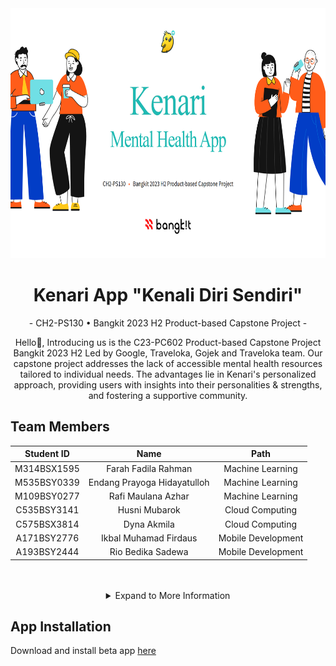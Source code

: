 <div align="center" ><img src="https://raw.githubusercontent.com/Kenari-App-Bangkit-Capstone-Project/.github/main/assets/kenari1.png" height="400px"></div>

<h1 align="center"> Kenari App "Kenali Diri Sendiri" </h1>

<p align="center"> - CH2-PS130   •   Bangkit 2023 H2 Product-based Capstone Project  - </p>

<p align="center"> Hello👋, Introducing us is the C23-PC602 Product-based Capstone Project Bangkit 2023 H2 Led by Google, Traveloka, Gojek and Traveloka team. Our capstone project addresses the lack of accessible mental health resources tailored to individual needs. The advantages lie in Kenari's personalized approach, providing users with insights into their personalities & strengths, and fostering a supportive community.  </p>

## Team Members

<div align="center">

|   Student ID   |           Name            |           Path           |
|:--------------:|:-------------------------:|:------------------------:|
| M314BSX1595    | Farah Fadila Rahman       | Machine Learning         |
| M535BSY0339    | Endang Prayoga Hidayatulloh| Machine Learning         |
| M109BSY0277    | Rafi Maulana Azhar        | Machine Learning         |
| C535BSY3141    | Husni Mubarok              | Cloud Computing          |
| C575BSX3814    | Dyna Akmila                | Cloud Computing          |
| A171BSY2776    | Ikbal Muhamad Firdaus     | Mobile Development       |
| A193BSY2444    | Rio Bedika Sadewa          | Mobile Development       |

</div>

<br/>
<br/>

<details>
  <summary align="center">Expand to More Information</summary>
  
  ## Tech stack
  |Learning Path|Tech|
  |---|---|
  |Machine Learning|![Python](https://img.shields.io/badge/python-3670A0?style=for-the-badge&logo=python&logoColor=ffdd54) ![Pandas](https://img.shields.io/badge/pandas-%23150458.svg?style=for-the-badge&logo=pandas&logoColor=white) ![NumPy](https://img.shields.io/badge/numpy-%23013243.svg?style=for-the-badge&logo=numpy&logoColor=white) ![Matplotlib](https://img.shields.io/badge/Matplotlib-%23ffffff.svg?style=for-the-badge&logo=Matplotlib&logoColor=black) ![TensorFlow](https://img.shields.io/badge/TensorFlow-%23FF6F00.svg?style=for-the-badge&logo=TensorFlow&logoColor=white) ![Keras](https://img.shields.io/badge/Keras-%23D00000.svg?style=for-the-badge&logo=Keras&logoColor=white) ![scikit-learn](https://img.shields.io/badge/scikit--learn-%23F7931E.svg?style=for-the-badge&logo=scikit-learn&logoColor=white) ![Fastify](https://img.shields.io/badge/fastify-%23000000.svg?style=for-the-badge&logo=fastify&logoColor=white)|
  |Mobile Development|![Kotlin](https://img.shields.io/badge/kotlin-%237F52FF.svg?style=for-the-badge&logo=kotlin&logoColor=white) ![Android Studio](https://img.shields.io/badge/Android%20Studio-3DDC84.svg?style=for-the-badge&logo=android-studio&logoColor=white) ![Figma](https://img.shields.io/badge/figma-%23F24E1E.svg?style=for-the-badge&logo=figma&logoColor=white)|
  |Cloud Computing|![NodeJS](https://img.shields.io/badge/node.js-6DA55F?style=for-the-badge&logo=node.js&logoColor=white) ![Express.js](https://img.shields.io/badge/express.js-%23404d59.svg?style=for-the-badge&logo=express&logoColor=%2361DAFB) ![Google Cloud](https://img.shields.io/badge/GoogleCloud-%234285F4.svg?style=for-the-badge&logo=google-cloud&logoColor=white)|


## Application Architecture
<div align="center" ><img src="https://github.com/Kenari-App-Bangkit-Capstone-Project/.github/blob/main/assets/app_structure.png?raw=true" height="400px"></div>

## Kenari APP User Interface
<div align="center" ><img src="https://github.com/Kenari-App-Bangkit-Capstone-Project/.github/blob/main/assets/kenariui1.png?raw=true" height="400px"></div>
<div align="center" ><img src="https://github.com/Kenari-App-Bangkit-Capstone-Project/.github/blob/main/assets/kenariui2.png?raw=true" height="400px"></div>
  

</details>

## App Installation
Download and install beta app [here](https://github.com/Kenari-App-Bangkit-Capstone-Project/Kenari-MD/releases/download/v1.0.0/app-release.apk)